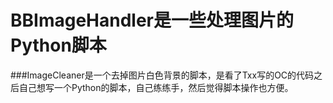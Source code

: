 # BBImageHandler是一些处理图片的Python脚本
###ImageCleaner是一个去掉图片白色背景的脚本，是看了Txx写的OC的代码之后自己想写一个Python的脚本，自己练练手，然后觉得脚本操作也方便。
